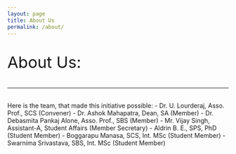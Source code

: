 ```yaml
---
layout: page
title: About Us
permalink: /about/
---
```

<p style="font-size: 36px">About Us:
<hr></p>
<br>
Here is the team, that made this initiative possible:
- Dr. U.  Lourderaj, Asso. Prof., SCS (Convener)
- Dr. Ashok Mahapatra, Dean, SA (Member)
- Dr. Debasmita Pankaj Alone, Asso. Prof., SBS (Member)
- Mr. Vijay Singh, Assistant-A, Student Affairs (Member Secretary)
- Aldrin B. E., SPS, PhD (Student Member)
- Boggarapu Manasa, SCS, Int. MSc (Student Member)
- Swarnima Srivastava, SBS, Int. MSc (Student Member)